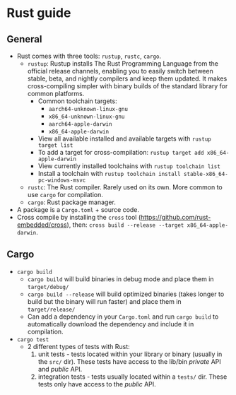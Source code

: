 # Rust guide

## General
* Rust comes with three tools: `rustup`, `rustc`, `cargo`.
  * `rustup`: Rustup installs The Rust Programming Language from the official
    release channels, enabling you to easily switch between stable,
    beta, and nightly compilers and keep them updated. It makes
    cross-compiling simpler with binary builds of the standard library
    for common platforms.
    * Common toolchain targets:
      * `aarch64-unknown-linux-gnu`
      * `x86_64-unknown-linux-gnu`
      * `aarch64-apple-darwin`
      * `x86_64-apple-darwin`
    * View all available installed and available targets with `rustup target list`
    * To add a target for cross-compilation: `rustup target add x86_64-apple-darwin`
    * View currently installed toolchains with `rustup toolchain list`
    * Install a toolchain with `rustup toolchain install stable-x86_64-pc-windows-msvc`
  * `rustc`: The Rust compiler. Rarely used on its own. More common to use `cargo` for compilation.
  * `cargo`: Rust package manager.
* A package is a `Cargo.toml` + source code.
* Cross compile by installing the `cross` tool (https://github.com/rust-embedded/cross), then: `cross build --release --target x86_64-apple-darwin`.

## Cargo
* `cargo build`
  * `cargo build` will build binaries in debug mode and place them in `target/debug/`
  * `cargo build --release` will build optimized binaries (takes longer to build but the binary will run faster) and place them in `target/release/`
  * Can add a dependency in your `Cargo.toml` and run `cargo build` to automatically download the dependency and include it in compilation.
* `cargo test`
  * 2 different types of tests with Rust:
    1. unit tests - tests located within your library or binary (usually in the `src/` dir). These tests have access to the lib/bin _private_ API and _public_ API.
    2. integration tests - tests usually located within a `tests/` dir. These tests only have access to the _public_ API.
 
